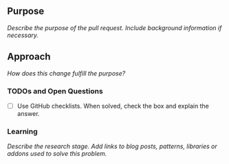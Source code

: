 ## Purpose
_Describe the purpose of the pull request. Include background information if necessary._

## Approach
_How does this change fulfill the purpose?_

### TODOs and Open Questions
- [ ] Use GitHub checklists. When solved, check the box and explain the answer.

### Learning
_Describe the research stage. Add links to blog posts, patterns, libraries or addons used to solve this problem._

